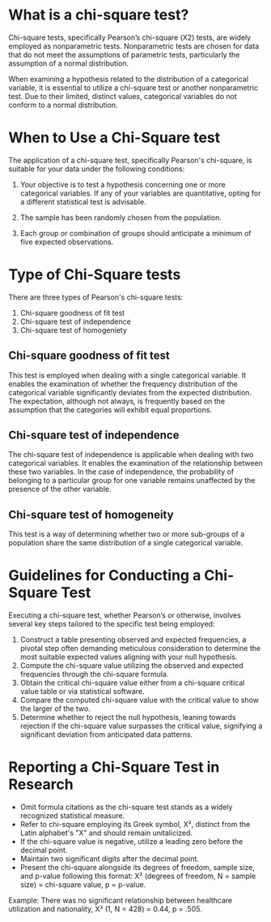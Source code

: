# What is a chi-square test?


Chi-square tests, specifically Pearson’s chi-square (Χ2) tests, are widely employed as nonparametric tests. Nonparametric tests are chosen for data that do not meet the assumptions of parametric tests, particularly the assumption of a normal distribution.

When examining a hypothesis related to the distribution of a categorical variable, it is essential to utilize a chi-square test or another nonparametric test. Due to their limited, distinct values, categorical variables do not conform to a normal distribution.

# When to Use a Chi-Square test


The application of a chi-square test, specifically Pearson's chi-square, is suitable for your data under the following conditions:

1. Your objective is to test a hypothesis concerning one or more categorical variables. If any of your variables are quantitative, opting for a different statistical test is advisable.

2. The sample has been randomly chosen from the population.

3. Each group or combination of groups should anticipate a minimum of five expected observations.


# Type of Chi-Square tests
There are three types of Pearson's chi-square tests:

1. Chi-square goodness of fit test
2. Chi-square test of independence
3. Chi-square test of homogeniety


## Chi-square goodness of fit test
This test is employed when dealing with a single categorical variable. It enables the examination of whether the frequency distribution of the categorical variable significantly deviates from the expected distribution. The expectation, although not always, is frequently based on the assumption that the categories will exhibit equal proportions.

## Chi-square test of independence
The chi-square test of independence is applicable when dealing with two categorical variables. It enables the examination of the relationship between these two variables. In the case of independence, the probability of belonging to a particular group for one variable remains unaffected by the presence of the other variable.

## Chi-square test of homogeneity
This test is a way of determining whether two or more sub-groups of a population share the same distribution of a single categorical variable.

# Guidelines for Conducting a Chi-Square Test

Executing a chi-square test, whether Pearson’s or otherwise, involves several key steps tailored to the specific test being employed:

1. Construct a table presenting observed and expected frequencies, a pivotal step often demanding meticulous consideration to determine the most suitable expected values aligning with your null hypothesis.
2. Compute the chi-square value utilizing the observed and expected frequencies through the chi-square formula.
3. Obtain the critical chi-square value either from a chi-square critical value table or via statistical software.
4. Compare the computed chi-square value with the critical value to show the larger of the two.
5. Determine whether to reject the null hypothesis, leaning towards rejection if the chi-square value surpasses the critical value, signifying a significant deviation from anticipated data patterns.

# Reporting a Chi-Square Test in Research

* Omit formula citations as the chi-square test stands as a widely recognized statistical measure.
* Refer to chi-square employing its Greek symbol, Χ², distinct from the Latin alphabet's "X" and should remain unitalicized.
* If the chi-square value is negative, utilize a leading zero before the decimal point.
* Maintain two significant digits after the decimal point.
* Present the chi-square alongside its degrees of freedom, sample size, and p-value following this format: Χ² (degrees of freedom, N = sample size) = chi-square value, p = p-value.

Example: There was no significant relationship between healthcare utilization and nationality, Χ² (1, N = 428) = 0.44, p = .505.
